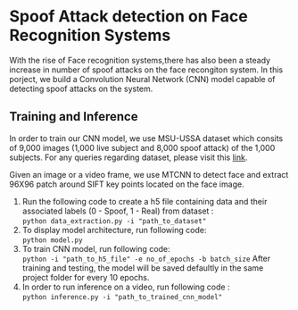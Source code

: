 # Spoof Attack detection on Face Recognition Systems #

With the rise of Face recognition systems,there has also been a steady increase in number of spoof attacks on the face recongiton system. In this porject, we build a Convolution Neural Network (CNN) model capable of detecting spoof attacks on the system.

## Training and Inference ##

In order to train our CNN model, we use MSU-USSA dataset which consits of 9,000 images (1,000 live subject and 8,000 spoof attack) of the 1,000 subjects. For any queries regarding dataset, please visit this [link](http://biometrics.cse.msu.edu/Publications/Databases/MSU_LFW+_back/). 

Given an image or a video frame, we use MTCNN to detect face and extract 96X96 patch around SIFT key points located on the face image.


1. Run the following code to create a h5 file containing data and their associated labels (0 - Spoof, 1 - Real) from dataset :  
    ``` python data_extraction.py -i "path_to_dataset" ```
2. To display model architecture, run following code:  
   ``` python model.py ```
3. To train CNN model, run following code:   
  ``` python -i "path_to_h5_file" -e no_of_epochs -b batch_size ```
  After training and testing, the model will be saved defaultly in the same project folder for every 10 epochs.
4. In order to run inference on a video, run following code :  
  ``` python inference.py -i "path_to_trained_cnn_model" ```

